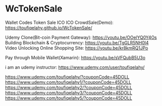 # WcTokenSale
Wallet Codes Token Sale ICO
ICO CrowdSale(Demo): https://toufiqelahy.github.io/WcTokenSale/  


Udemy Clone(Bit-coin Payment Gateway): https://youtu.be/OOelYQ0Y4Os
Building Blockchain & Cryptocurrency: https://youtu.be/TgGLR5NH0I4 
Video Unlocking Online Shopping Site: https://youtu.be/kr8kmRQ1JPo 

Pay through Mobile Wallet(Xamarin): https://youtu.be/sVFQubB5U3o 

i am an udemy instructor: https://www.udemy.com/user/toufiqelahy/








https://www.udemy.com/toufiqelahy/?couponCode=45DOLL
https://www.udemy.com/toufiqelahy1/?couponCode=45DOLL
https://www.udemy.com/toufiqelahy2/?couponCode=45DOLL
https://www.udemy.com/toufiqelahy3/?couponCode=45DOLL
https://www.udemy.com/toufiqelahy5/?couponCode=45DOLL

